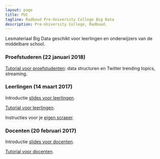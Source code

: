```yaml
---
layout: page
title: PUC
tagline: Radboud Pre-University College Big Data 
description: Pre-University College, Radboud.
---
```


Lesmateriaal Big Data geschikt voor leerlingen en onderwijzers van de middelbare school.

### Proefstuderen (22 januari 2018)

[Tutorial voor proefstudenten](proefstuderen.html): data structuren en Twitter trending topics, streaming.

### Leerlingen (14 maart 2017)

Introductie [slides voor leerlingen](https://www.slideshare.net/spinque/masterclass-big-data-leerlingen).

[Tutorial voor leerlingen](leerlingen.html).

Instructies voor je [eigen scraper](scraper.md).

### Docenten (20 februari 2017)

Introductie [slides voor docenten](https://www.slideshare.net/arjenpdevries/puc-masterclass-big-data).

[Tutorial voor docenten](tutorial.html).

